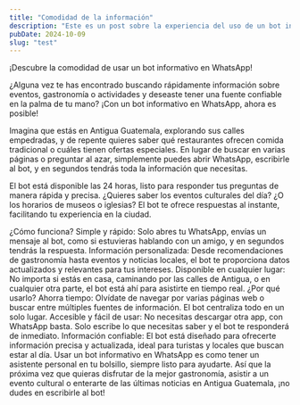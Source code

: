 ```yaml
---
title: "Comodidad de la información"
description: "Este es un post sobre la experiencia del uso de un bot informativo"
pubDate: 2024-10-09
slug: "test"
---
```


¡Descubre la comodidad de usar un bot informativo en WhatsApp!

¿Alguna vez te has encontrado buscando rápidamente información sobre eventos, gastronomía o actividades y deseaste tener una fuente confiable en la palma de tu mano? ¡Con un bot informativo en WhatsApp, ahora es posible!

Imagina que estás en Antigua Guatemala, explorando sus calles empedradas, y de repente quieres saber qué restaurantes ofrecen comida tradicional o cuáles tienen ofertas especiales. En lugar de buscar en varias páginas o preguntar al azar, simplemente puedes abrir WhatsApp, escribirle al bot, y en segundos tendrás toda la información que necesitas.

El bot está disponible las 24 horas, listo para responder tus preguntas de manera rápida y precisa. ¿Quieres saber los eventos culturales del día? ¿O los horarios de museos o iglesias? El bot te ofrece respuestas al instante, facilitando tu experiencia en la ciudad.

¿Cómo funciona?
Simple y rápido: Solo abres tu WhatsApp, envías un mensaje al bot, como si estuvieras hablando con un amigo, y en segundos tendrás la respuesta.
Información personalizada: Desde recomendaciones de gastronomía hasta eventos y noticias locales, el bot te proporciona datos actualizados y relevantes para tus intereses.
Disponible en cualquier lugar: No importa si estás en casa, caminando por las calles de Antigua, o en cualquier otra parte, el bot está ahí para asistirte en tiempo real.
¿Por qué usarlo?
Ahorra tiempo: Olvídate de navegar por varias páginas web o buscar entre múltiples fuentes de información. El bot centraliza todo en un solo lugar.
Accesible y fácil de usar: No necesitas descargar otra app, con WhatsApp basta. Solo escribe lo que necesitas saber y el bot te responderá de inmediato.
Información confiable: El bot está diseñado para ofrecerte información precisa y actualizada, ideal para turistas y locales que buscan estar al día.
Usar un bot informativo en WhatsApp es como tener un asistente personal en tu bolsillo, siempre listo para ayudarte. Así que la próxima vez que quieras disfrutar de la mejor gastronomía, asistir a un evento cultural o enterarte de las últimas noticias en Antigua Guatemala, ¡no dudes en escribirle al bot!

